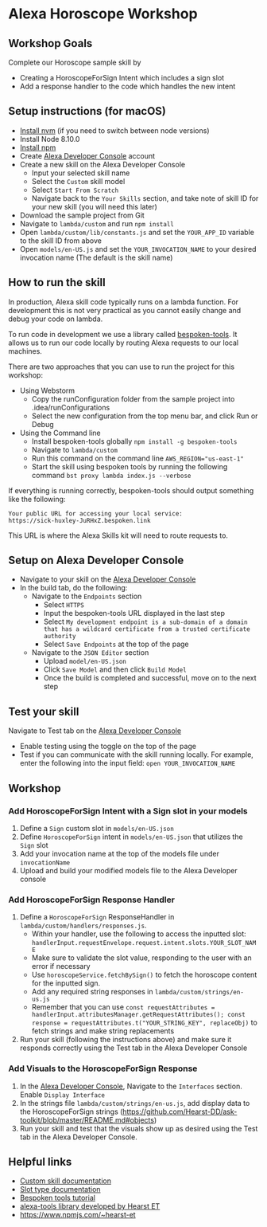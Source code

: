 # Alexa Horoscope Workshop

## Workshop Goals
Complete our Horoscope sample skill by
* Creating a HoroscopeForSign Intent which includes a sign slot
* Add a response handler to the code which handles the new intent

## Setup instructions (for macOS)
* [Install nvm](http://nvm.sh) (if you need to switch between node versions)
* Install Node 8.10.0
* [Install npm](https://www.npmjs.com/get-npm) 
* Create [Alexa Developer Console](https://developer.amazon.com) account
* Create a new skill on the Alexa Developer Console
    * Input your selected skill name 
    * Select the `Custom` skill model
    * Select `Start From Scratch`
    * Navigate back to the `Your Skills` section, and take note of skill ID for your new skill (you will need this later)
* Download the sample project from Git
* Navigate to `lambda/custom` and run `npm install`
* Open `lambda/custom/lib/constants.js` and set the `YOUR_APP_ID` variable to the skill ID from above
* Open `models/en-US.js` and set the `YOUR_INVOCATION_NAME` to your desired invocation name (The default is the skill name)

## How to run the skill
In production, Alexa skill code typically runs on a lambda function. For development this is not very practical as you cannot easily change and debug your code on lambda. 

To run code in development we use a library called [bespoken-tools](https://bespoken.io/). It allows us to run our code locally by routing Alexa requests to our local machines. 

There are two approaches that you can use to run the project for this workshop:
* Using Webstorm
    * Copy the runConfiguration folder from the sample project into .idea/runConfigurations
    * Select the new configuration from the top menu bar, and click Run or Debug 
* Using the Command line
    * Install bespoken-tools globally `npm install -g bespoken-tools`
    * Navigate to `lambda/custom`
    * Run this command on the command line `AWS_REGION="us-east-1"`
    * Start the skill using bespoken tools by running the following command `bst proxy lambda index.js --verbose`
    
If everything is running correctly, bespoken-tools should output something like the following:
```
Your public URL for accessing your local service:
https://sick-huxley-JuRHxZ.bespoken.link
```
This URL is where the Alexa Skills kit will need to route requests to. 

## Setup on Alexa Developer Console
* Navigate to your skill on the [Alexa Developer Console](https://developer.amazon.com)
* In the build tab, do the following:
    * Navigate to the `Endpoints` section
        * Select `HTTPS`
        * Input the bespoken-tools URL displayed in the last step
        * Select `My development endpoint is a sub-domain of a domain that has a wildcard certificate from a trusted certificate authority`
        * Select `Save Endpoints` at the top of the page    
    * Navigate to the `JSON Editor` section 
        * Upload `model/en-US.json`
        * Click `Save Model` and then click `Build Model`
        * Once the build is completed and successful, move on to the next step

## Test your skill
Navigate to Test tab on the [Alexa Developer Console](https://developer.amazon.com)
* Enable testing using the toggle on the top of the page
* Test if you can communicate with the skill running locally. For example, enter the following into the input field: `open YOUR_INVOCATION_NAME`

## Workshop 
### Add HoroscopeForSign Intent with a Sign slot in your models
1. Define a `Sign` custom slot in `models/en-US.json`
2. Define `HoroscopeForSign` intent in `models/en-US.json` that utilizes the `Sign` slot 
3. Add your invocation name at the top of the models file under `invocationName`
4. Upload and build your modified models file to the Alexa Developer console
### Add HoroscopeForSign Response Handler
1. Define a `HoroscopeForSign` ResponseHandler in `lambda/custom/handlers/responses.js`. 
    * Within your handler, use the following to access the inputted slot: `handlerInput.requestEnvelope.request.intent.slots.YOUR_SLOT_NAME`
    * Make sure to validate the slot value, responding to the user with an error if necessary 
    * Use `horoscopeService.fetchBySign()` to fetch the horoscope content for the inputted sign.
    * Add any required string responses in `lambda/custom/strings/en-us.js`
    * Remember that you can use ```const requestAttributes = handlerInput.attributesManager.getRequestAttributes(); const response = requestAttributes.t("YOUR_STRING_KEY", replaceObj)``` to fetch strings and make string replacements
2. Run your skill (following the instructions above) and make sure it responds correctly using the Test tab in the Alexa Developer Console
### Add Visuals to the HoroscopeForSign Response
1. In the [Alexa Developer Console](https://developer.amazon.com), Navigate to the `Interfaces` section. Enable `Display Interface`
2. In the strings file `lambda/custom/strings/en-us.js`, add display data to the HoroscopeForSign strings (https://github.com/Hearst-DD/ask-toolkit/blob/master/README.md#objects)
3. Run your skill and test that the visuals show up as desired using the Test tab in the Alexa Developer Console.

## Helpful links
* [Custom skill documentation](https://developer.amazon.com/docs/custom-skills/understanding-custom-skills.html)
* [Slot type documentation](https://developer.amazon.com/docs/custom-skills/slot-type-reference.html)
* [Bespoken tools tutorial](http://docs.bespoken.io/en/latest/tutorials/tutorial_lambda_local/)
* [alexa-tools library developed by Hearst ET](https://github.com/Hearst-DD/alexa-tools)
* https://www.npmjs.com/~hearst-et
